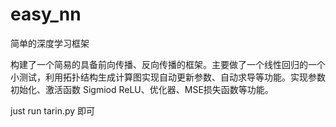# easy_nn
简单的深度学习框架

构建了一个简易的具备前向传播、反向传播的框架。主要做了一个线性回归的一个小测试，利用拓扑结构生成计算图实现自动更新参数、自动求导等功能。实现参数初始化、激活函数 Sigmiod ReLU、优化器、MSE损失函数等功能。

just run tarin.py 即可
